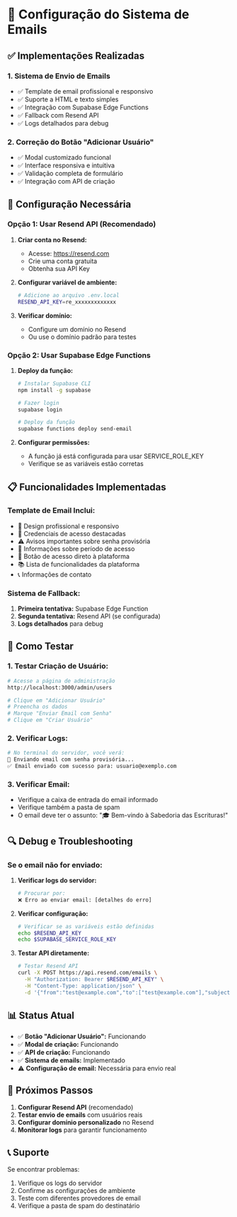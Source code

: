 # 📧 Configuração do Sistema de Emails

## ✅ Implementações Realizadas

### 1. **Sistema de Envio de Emails**
- ✅ Template de email profissional e responsivo
- ✅ Suporte a HTML e texto simples
- ✅ Integração com Supabase Edge Functions
- ✅ Fallback com Resend API
- ✅ Logs detalhados para debug

### 2. **Correção do Botão "Adicionar Usuário"**
- ✅ Modal customizado funcional
- ✅ Interface responsiva e intuitiva
- ✅ Validação completa de formulário
- ✅ Integração com API de criação

## 🔧 Configuração Necessária

### **Opção 1: Usar Resend API (Recomendado)**

1. **Criar conta no Resend:**
   - Acesse: https://resend.com
   - Crie uma conta gratuita
   - Obtenha sua API Key

2. **Configurar variável de ambiente:**
   ```bash
   # Adicione ao arquivo .env.local
   RESEND_API_KEY=re_xxxxxxxxxxxxx
   ```

3. **Verificar domínio:**
   - Configure um domínio no Resend
   - Ou use o domínio padrão para testes

### **Opção 2: Usar Supabase Edge Functions**

1. **Deploy da função:**
   ```bash
   # Instalar Supabase CLI
   npm install -g supabase

   # Fazer login
   supabase login

   # Deploy da função
   supabase functions deploy send-email
   ```

2. **Configurar permissões:**
   - A função já está configurada para usar SERVICE_ROLE_KEY
   - Verifique se as variáveis estão corretas

## 📋 Funcionalidades Implementadas

### **Template de Email Inclui:**
- 🎨 Design profissional e responsivo
- 🔑 Credenciais de acesso destacadas
- ⚠️ Avisos importantes sobre senha provisória
- 📅 Informações sobre período de acesso
- 🚀 Botão de acesso direto à plataforma
- 📚 Lista de funcionalidades da plataforma
- 📞 Informações de contato

### **Sistema de Fallback:**
1. **Primeira tentativa:** Supabase Edge Function
2. **Segunda tentativa:** Resend API (se configurada)
3. **Logs detalhados** para debug

## 🧪 Como Testar

### **1. Testar Criação de Usuário:**
```bash
# Acesse a página de administração
http://localhost:3000/admin/users

# Clique em "Adicionar Usuário"
# Preencha os dados
# Marque "Enviar Email com Senha"
# Clique em "Criar Usuário"
```

### **2. Verificar Logs:**
```bash
# No terminal do servidor, você verá:
📧 Enviando email com senha provisória...
✅ Email enviado com sucesso para: usuario@exemplo.com
```

### **3. Verificar Email:**
- Verifique a caixa de entrada do email informado
- Verifique também a pasta de spam
- O email deve ter o assunto: "🎓 Bem-vindo à Sabedoria das Escrituras!"

## 🔍 Debug e Troubleshooting

### **Se o email não for enviado:**

1. **Verificar logs do servidor:**
   ```bash
   # Procurar por:
   ❌ Erro ao enviar email: [detalhes do erro]
   ```

2. **Verificar configuração:**
   ```bash
   # Verificar se as variáveis estão definidas
   echo $RESEND_API_KEY
   echo $SUPABASE_SERVICE_ROLE_KEY
   ```

3. **Testar API diretamente:**
   ```bash
   # Testar Resend API
   curl -X POST https://api.resend.com/emails \
     -H "Authorization: Bearer $RESEND_API_KEY" \
     -H "Content-Type: application/json" \
     -d '{"from":"test@example.com","to":["test@example.com"],"subject":"Test","html":"<p>Test</p>"}'
   ```

## 📊 Status Atual

- ✅ **Botão "Adicionar Usuário":** Funcionando
- ✅ **Modal de criação:** Funcionando
- ✅ **API de criação:** Funcionando
- ✅ **Sistema de emails:** Implementado
- ⚠️ **Configuração de email:** Necessária para envio real

## 🚀 Próximos Passos

1. **Configurar Resend API** (recomendado)
2. **Testar envio de emails** com usuários reais
3. **Configurar domínio personalizado** no Resend
4. **Monitorar logs** para garantir funcionamento

## 📞 Suporte

Se encontrar problemas:
1. Verifique os logs do servidor
2. Confirme as configurações de ambiente
3. Teste com diferentes provedores de email
4. Verifique a pasta de spam do destinatário
